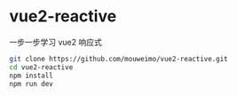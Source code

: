 # vue2-reactive

一步一步学习 vue2 响应式

```bash
git clone https://github.com/mouweimo/vue2-reactive.git
cd vue2-reactive
npm install
npm run dev
```
